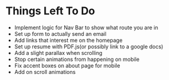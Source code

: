 # Things Left To Do

+ Implement logic for Nav Bar to show what route you are in
+ Set up form to actually send an email
+ Add links that interest me on the homepage
+ Set up resume with PDF.js(or possibly link to a google docs)
+ Add a slight parallax when scrolling
+ Stop certain animations from happening on mobile
+ Fix accent boxes on about page for mobile
+ Add on scroll animations
